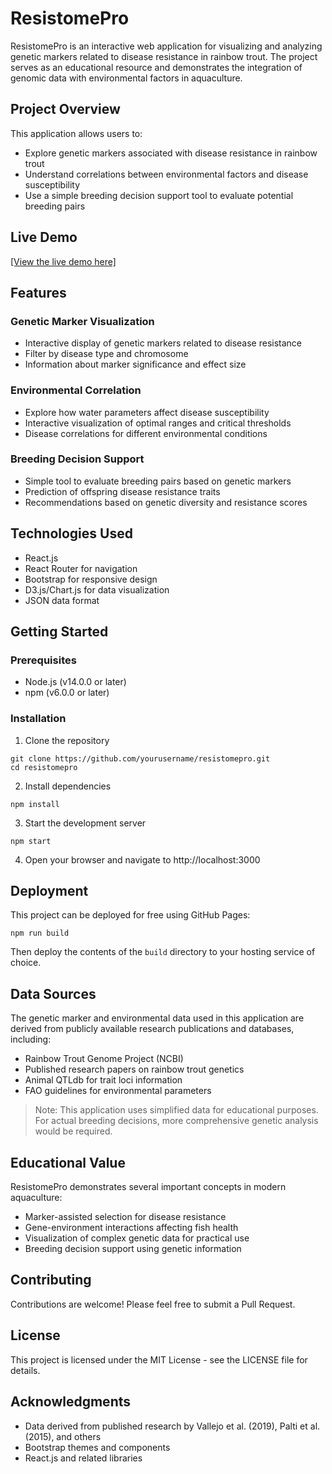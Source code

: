 # ResistomePro

ResistomePro is an interactive web application for visualizing and analyzing genetic markers related to disease resistance in rainbow trout. The project serves as an educational resource and demonstrates the integration of genomic data with environmental factors in aquaculture.

## Project Overview

This application allows users to:

- Explore genetic markers associated with disease resistance in rainbow trout
- Understand correlations between environmental factors and disease susceptibility
- Use a simple breeding decision support tool to evaluate potential breeding pairs

## Live Demo

[[View the live demo here]](https://temabef.github.io/ResistomePro/)

## Features

### Genetic Marker Visualization
- Interactive display of genetic markers related to disease resistance
- Filter by disease type and chromosome
- Information about marker significance and effect size

### Environmental Correlation
- Explore how water parameters affect disease susceptibility
- Interactive visualization of optimal ranges and critical thresholds
- Disease correlations for different environmental conditions

### Breeding Decision Support
- Simple tool to evaluate breeding pairs based on genetic markers
- Prediction of offspring disease resistance traits
- Recommendations based on genetic diversity and resistance scores

## Technologies Used

- React.js
- React Router for navigation
- Bootstrap for responsive design
- D3.js/Chart.js for data visualization
- JSON data format

## Getting Started

### Prerequisites

- Node.js (v14.0.0 or later)
- npm (v6.0.0 or later)

### Installation

1. Clone the repository
```
git clone https://github.com/yourusername/resistomepro.git
cd resistomepro
```

2. Install dependencies
```
npm install
```

3. Start the development server
```
npm start
```

4. Open your browser and navigate to http://localhost:3000

## Deployment

This project can be deployed for free using GitHub Pages:

```
npm run build
```

Then deploy the contents of the `build` directory to your hosting service of choice.

## Data Sources

The genetic marker and environmental data used in this application are derived from publicly available research publications and databases, including:

- Rainbow Trout Genome Project (NCBI)
- Published research papers on rainbow trout genetics
- Animal QTLdb for trait loci information
- FAO guidelines for environmental parameters

> Note: This application uses simplified data for educational purposes. For actual breeding decisions, more comprehensive genetic analysis would be required.

## Educational Value

ResistomePro demonstrates several important concepts in modern aquaculture:

- Marker-assisted selection for disease resistance
- Gene-environment interactions affecting fish health
- Visualization of complex genetic data for practical use
- Breeding decision support using genetic information

## Contributing

Contributions are welcome! Please feel free to submit a Pull Request.

## License

This project is licensed under the MIT License - see the LICENSE file for details.

## Acknowledgments

- Data derived from published research by Vallejo et al. (2019), Palti et al. (2015), and others
- Bootstrap themes and components
- React.js and related libraries
